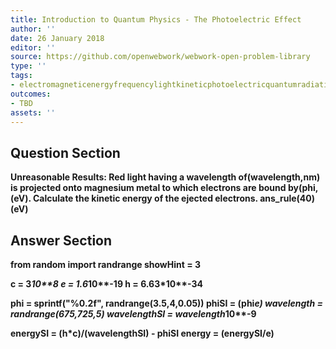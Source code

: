 ```yaml
---
title: Introduction to Quantum Physics - The Photoelectric Effect
author: ''
date: 26 January 2018
editor: ''
source: https://github.com/openwebwork/webwork-open-problem-library
type: ''
tags:
- electromagneticenergyfrequencylightkineticphotoelectricquantumradiationwavelength
outcomes:
- TBD
assets: ''
---
```


## Question Section 

<b>
<b>Unreasonable Results:<b> Red light having a wavelength of(wavelength,nm) is projected onto magnesium metal to which electrons are bound by(phi,(eV). Calculate the kinetic energy of the ejected electrons.
ans_rule(40)(eV)



## Answer Section

from random import randrange
showHint = 3

c = 3*10**8
e = 1.6*10**-19
h = 6.63*10**-34

phi = sprintf("%0.2f", randrange(3.5,4,0.05))
phiSI = (phi*e)
wavelength = randrange(675,725,5)
wavelengthSI = wavelength*10**-9

energySI = (h*c)/(wavelengthSI) - phiSI
energy = (energySI/e)